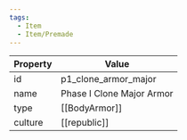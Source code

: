 ```yaml
---
tags:
  - Item
  - Item/Premade
---
```


| Property | Value                     |
| -------- | ------------------------- |
| id       | p1_clone_armor_major      |
| name     | Phase I Clone Major Armor |
| type     | [[BodyArmor]]             |
| culture  | [[republic]]     |


